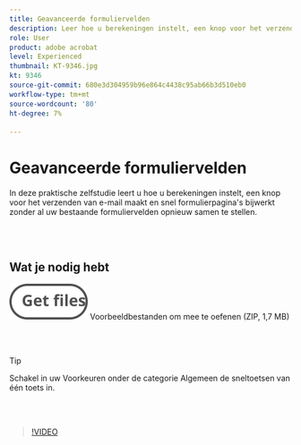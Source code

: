 ```yaml
---
title: Geavanceerde formuliervelden
description: Leer hoe u berekeningen instelt, een knop voor het verzenden van e-mail maakt en snel formulierpagina's bijwerkt zonder al uw bestaande formuliervelden opnieuw samen te stellen
role: User
product: adobe acrobat
level: Experienced
thumbnail: KT-9346.jpg
kt: 9346
source-git-commit: 680e3d304959b96e864c4438c95ab66b3d510eb0
workflow-type: tm+mt
source-wordcount: '80'
ht-degree: 7%

---
```


# Geavanceerde formuliervelden

In deze praktische zelfstudie leert u hoe u berekeningen instelt, een knop voor het verzenden van e-mail maakt en snel formulierpagina&#39;s bijwerkt zonder al uw bestaande formuliervelden opnieuw samen te stellen.

<br> 

## Wat je nodig hebt

[![Bestanden ophalen](../assets/Getfiles.svg)](../assets/ProjectEstimate.zip)
Voorbeeldbestanden om mee te oefenen (ZIP, 1,7 MB)

<br> 

>[!TIP]
>
>Schakel in uw Voorkeuren onder de categorie Algemeen de sneltoetsen van één toets in.

<br> 

>[!VIDEO](https://video.tv.adobe.com/v/340379?hidetitle=true)